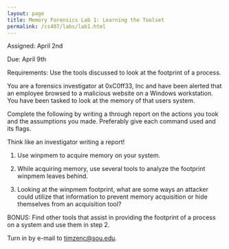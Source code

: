```yaml
---
layout: page
title: Memory Forensics Lab 1: Learning the Toolset
permalink: /cs407/labs/lab1.html
---
```



Assigned: April 2nd

Due: April 9th 

Requirements: Use the tools discussed to look at the footprint of a process.  

You are a forensics investigator at 0xC0ff33, Inc and have been alerted that an employee browsed to a malicious website on a Windows workstation. You have been tasked to look at the memory of that users system.  

Complete the following by writing a through report on the actions you took and the assumptions you made. Preferably give each command used and its flags. 

Think like an investigator writing a report! 

1. Use winpmem to acquire memory on your system.

2. While acquiring memory, use several tools to analyze the footprint winpmem leaves behind. 

3. Looking at the winpmem footprint, what are some ways an attacker could utilize that information to prevent memory acquisition or hide themselves from an acquisition tool? 

BONUS: Find other tools that assist in providing the footprint of a process on a system and use them in step 2. 

Turn in by e-mail to <a href="mailto:timzenc@sou.edu?Subject=memForensicsLab1" target="_top">timzenc@sou.edu</a>.
